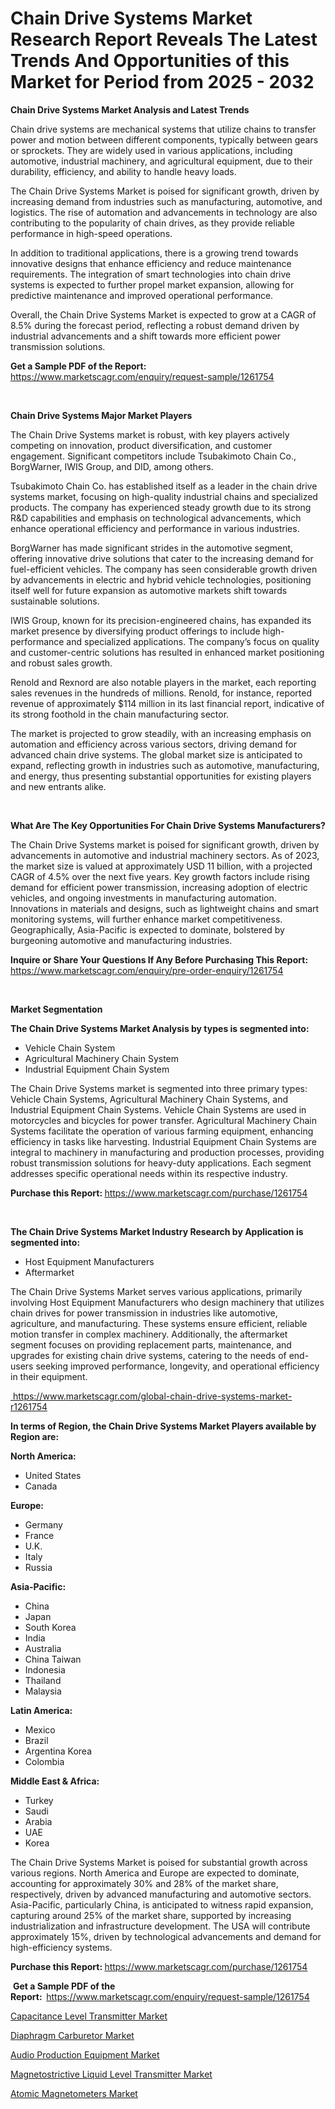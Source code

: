 <p><h1>Chain Drive Systems Market Research Report Reveals The Latest Trends And Opportunities of this Market for Period from 2025 - 2032</h1></p><p><strong>Chain Drive Systems Market Analysis and Latest Trends</strong></p>
<p><p>Chain drive systems are mechanical systems that utilize chains to transfer power and motion between different components, typically between gears or sprockets. They are widely used in various applications, including automotive, industrial machinery, and agricultural equipment, due to their durability, efficiency, and ability to handle heavy loads. </p><p>The Chain Drive Systems Market is poised for significant growth, driven by increasing demand from industries such as manufacturing, automotive, and logistics. The rise of automation and advancements in technology are also contributing to the popularity of chain drives, as they provide reliable performance in high-speed operations. </p><p>In addition to traditional applications, there is a growing trend towards innovative designs that enhance efficiency and reduce maintenance requirements. The integration of smart technologies into chain drive systems is expected to further propel market expansion, allowing for predictive maintenance and improved operational performance. </p><p>Overall, the Chain Drive Systems Market is expected to grow at a CAGR of 8.5% during the forecast period, reflecting a robust demand driven by industrial advancements and a shift towards more efficient power transmission solutions.</p></p>
<p><strong>Get a Sample PDF of the Report:&nbsp;</strong> <a href="https://www.marketscagr.com/enquiry/request-sample/1261754?utm_campaign=2115&utm_medium=2&utm_source=Github&utm_content=ia&utm_term=08042025&utm_id=chain-drive-systems">https://www.marketscagr.com/enquiry/request-sample/1261754</a></p>
<p>&nbsp;</p>
<p><strong>Chain Drive Systems Major Market Players</strong></p>
<p><p>The Chain Drive Systems market is robust, with key players actively competing on innovation, product diversification, and customer engagement. Significant competitors include Tsubakimoto Chain Co., BorgWarner, IWIS Group, and DID, among others. </p><p>Tsubakimoto Chain Co. has established itself as a leader in the chain drive systems market, focusing on high-quality industrial chains and specialized products. The company has experienced steady growth due to its strong R&D capabilities and emphasis on technological advancements, which enhance operational efficiency and performance in various industries.</p><p>BorgWarner has made significant strides in the automotive segment, offering innovative drive solutions that cater to the increasing demand for fuel-efficient vehicles. The company has seen considerable growth driven by advancements in electric and hybrid vehicle technologies, positioning itself well for future expansion as automotive markets shift towards sustainable solutions.</p><p>IWIS Group, known for its precision-engineered chains, has expanded its market presence by diversifying product offerings to include high-performance and specialized applications. The company’s focus on quality and customer-centric solutions has resulted in enhanced market positioning and robust sales growth.</p><p>Renold and Rexnord are also notable players in the market, each reporting sales revenues in the hundreds of millions. Renold, for instance, reported revenue of approximately $114 million in its last financial report, indicative of its strong foothold in the chain manufacturing sector.</p><p>The market is projected to grow steadily, with an increasing emphasis on automation and efficiency across various sectors, driving demand for advanced chain drive systems. The global market size is anticipated to expand, reflecting growth in industries such as automotive, manufacturing, and energy, thus presenting substantial opportunities for existing players and new entrants alike.</p></p>
<p>&nbsp;</p>
<p><strong>What Are The Key Opportunities For Chain Drive Systems Manufacturers?</strong></p>
<p><p>The Chain Drive Systems market is poised for significant growth, driven by advancements in automotive and industrial machinery sectors. As of 2023, the market size is valued at approximately USD 11 billion, with a projected CAGR of 4.5% over the next five years. Key growth factors include rising demand for efficient power transmission, increasing adoption of electric vehicles, and ongoing investments in manufacturing automation. Innovations in materials and designs, such as lightweight chains and smart monitoring systems, will further enhance market competitiveness. Geographically, Asia-Pacific is expected to dominate, bolstered by burgeoning automotive and manufacturing industries.</p></p>
<p><strong>Inquire or Share Your Questions If Any Before Purchasing This Report:</strong> <a href="https://www.marketscagr.com/enquiry/pre-order-enquiry/1261754?utm_campaign=2115&utm_medium=2&utm_source=Github&utm_content=ia&utm_term=08042025&utm_id=chain-drive-systems">https://www.marketscagr.com/enquiry/pre-order-enquiry/1261754</a></p>
<p>&nbsp;</p>
<p><strong>Market Segmentation</strong></p>
<p><strong>The Chain Drive Systems Market Analysis by types is segmented into:</strong></p>
<p><ul><li>Vehicle Chain System</li><li>Agricultural Machinery Chain System</li><li>Industrial Equipment Chain System</li></ul></p>
<p><p>The Chain Drive Systems market is segmented into three primary types: Vehicle Chain Systems, Agricultural Machinery Chain Systems, and Industrial Equipment Chain Systems. Vehicle Chain Systems are used in motorcycles and bicycles for power transfer. Agricultural Machinery Chain Systems facilitate the operation of various farming equipment, enhancing efficiency in tasks like harvesting. Industrial Equipment Chain Systems are integral to machinery in manufacturing and production processes, providing robust transmission solutions for heavy-duty applications. Each segment addresses specific operational needs within its respective industry.</p></p>
<p><strong>Purchase this Report:&nbsp;</strong><a href="https://www.marketscagr.com/purchase/1261754?utm_campaign=2115&utm_medium=2&utm_source=Github&utm_content=ia&utm_term=08042025&utm_id=chain-drive-systems">https://www.marketscagr.com/purchase/1261754</a></p>
<p>&nbsp;</p>
<p><strong>The Chain Drive Systems Market Industry Research by Application is segmented into:</strong></p>
<p><ul><li>Host Equipment Manufacturers</li><li>Aftermarket</li></ul></p>
<p><p>The Chain Drive Systems Market serves various applications, primarily involving Host Equipment Manufacturers who design machinery that utilizes chain drives for power transmission in industries like automotive, agriculture, and manufacturing. These systems ensure efficient, reliable motion transfer in complex machinery. Additionally, the aftermarket segment focuses on providing replacement parts, maintenance, and upgrades for existing chain drive systems, catering to the needs of end-users seeking improved performance, longevity, and operational efficiency in their equipment.</p></p>
<p><a href="https://www.marketscagr.com/global-chain-drive-systems-market-r1261754?utm_campaign=2115&utm_medium=2&utm_source=Github&utm_content=ia&utm_term=08042025&utm_id=chain-drive-systems">&nbsp;https://www.marketscagr.com/global-chain-drive-systems-market-r1261754</a></p>
<p><strong>In terms of Region, the Chain Drive Systems Market Players available by Region are:</strong></p>
<p>
    <p> <strong> North America: </strong>
        <ul>
            <li>United States</li>
            <li>Canada</li>
        </ul>
        </p> 
    <p> <strong> Europe: </strong>
        <ul>
            <li>Germany</li>
            <li>France</li>
            <li>U.K.</li>
            <li>Italy</li>
            <li>Russia</li>
        </ul>
        </p> 
    <p> <strong> Asia-Pacific: </strong>
        <ul>
            <li>China</li>
            <li>Japan</li>
            <li>South Korea</li>
            <li>India</li>
            <li>Australia</li>
            <li>China Taiwan</li>
            <li>Indonesia</li>
            <li>Thailand</li>
            <li>Malaysia</li>
        </ul>
        </p> 
    <p> <strong> Latin America: </strong>
        <ul>
            <li>Mexico</li>
            <li>Brazil</li>
            <li>Argentina Korea</li>
            <li>Colombia</li>
        </ul>
        </p> 
    <p> <strong> Middle East & Africa: </strong>
        <ul>
            <li>Turkey</li>
            <li>Saudi</li>
            <li>Arabia</li>
            <li>UAE</li>
            <li>Korea</li>
        </ul>
    </p>
    </p>
<p><p>The Chain Drive Systems Market is poised for substantial growth across various regions. North America and Europe are expected to dominate, accounting for approximately 30% and 28% of the market share, respectively, driven by advanced manufacturing and automotive sectors. Asia-Pacific, particularly China, is anticipated to witness rapid expansion, capturing around 25% of the market share, supported by increasing industrialization and infrastructure development. The USA will contribute approximately 15%, driven by technological advancements and demand for high-efficiency systems.</p></p>
<p><strong>Purchase this Report: </strong><a href="https://www.marketscagr.com/purchase/1261754?utm_campaign=2115&utm_medium=2&utm_source=Github&utm_content=ia&utm_term=08042025&utm_id=chain-drive-systems">https://www.marketscagr.com/purchase/1261754</a></p>
<p>&nbsp;<strong>Get a Sample PDF of the Report:&nbsp;&nbsp;</strong><a href="https://www.marketscagr.com/enquiry/request-sample/1261754?utm_campaign=2115&utm_medium=2&utm_source=Github&utm_content=ia&utm_term=08042025&utm_id=chain-drive-systems">https://www.marketscagr.com/enquiry/request-sample/1261754</a></p>
<p><strong></strong></p>
<p><p><a href="https://github.com/lazregaartun/Market-Research-Report-List-1/blob/main/capacitance-level-transmitter-market.md?utm_campaign=2115&utm_medium=2&utm_source=Github&utm_content=ia&utm_term=08042025&utm_id=chain-drive-systems">Capacitance Level Transmitter Market</a></p><p><a href="https://github.com/drevertevell/Market-Research-Report-List-1/blob/main/diaphragm-carburetor-market.md?utm_campaign=2115&utm_medium=2&utm_source=Github&utm_content=ia&utm_term=08042025&utm_id=chain-drive-systems">Diaphragm Carburetor Market</a></p><p><a href="https://github.com/ienamoun/Market-Research-Report-List-1/blob/main/audio-production-equipment-market.md?utm_campaign=2115&utm_medium=2&utm_source=Github&utm_content=ia&utm_term=08042025&utm_id=chain-drive-systems">Audio Production Equipment Market</a></p><p><a href="https://github.com/jolashta/Market-Research-Report-List-1/blob/main/magnetostrictive-liquid-level-transmitter-market.md?utm_campaign=2115&utm_medium=2&utm_source=Github&utm_content=ia&utm_term=08042025&utm_id=chain-drive-systems">Magnetostrictive Liquid Level Transmitter Market</a></p><p><a href="https://github.com/elhibacajka/Market-Research-Report-List-1/blob/main/atomic-magnetometers-market.md?utm_campaign=2115&utm_medium=2&utm_source=Github&utm_content=ia&utm_term=08042025&utm_id=chain-drive-systems">Atomic Magnetometers Market</a></p></p>
